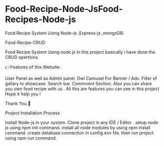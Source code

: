 # Food-Recipe-Node-JsFood-Recipes-Node-js
Food Recipe System Using Node-js ,Express-js ,mongoDB.

Food-Recipe-CRUD

Food Recipe System Using node js In this project basically i have done the CRUD opertions.

👉Features of this Website:

User Panel as well as Admin panel.
Owl Carousel For Banner / Adv.
Filter of gallary to showcase.
Search bar.
Commnent Section.
Also you can share you own food recipe with us .
All this are features you can see in this project Hope it help you !

Thank You.🙏

Project Installation Process

Install Node-js in your system.
Clone project in any IDE / Editor .
setup node js using npm init command.
install all node modules by using npm install command.
create database connection in config.env file.
then run project using npm run command.
